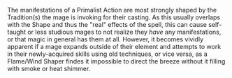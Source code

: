 The manifestations of a Primalist Action are most strongly shaped by the Tradition(s) the mage is invoking for their casting. As this usually overlaps with the Shape and thus the "real" effects of the spell, this can cause self-taught or less studious mages to not realize they *have* any manifestations, or that magic in general has them at all. However, it becomes vividly apparent if a mage expands outside of their element and attempts to work in their newly-acquired skills using old techniques, or vice versa, as a Flame/Wind Shaper findes it impossible to direct the breeze without it filling with smoke or heat shimmer.